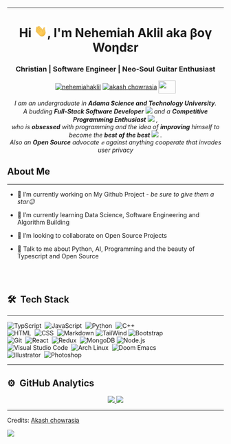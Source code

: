 <hr>
<h1 align="center">Hi <img src="https://raw.githubusercontent.com/ABSphreak/ABSphreak/master/gifs/Hi.gif" width="30px">, I'm Nehemiah Aklil aka βoγ Woηdεr</h1>
<h3 align="center">Christian | Software Engineer | Neo-Soul Guitar Enthusiast</h3>
<p align="center">
<a href="https://www.linkedin.com/in/nehemiahaklil/" target="blank"><img align="center" src="https://cdn.jsdelivr.net/npm/simple-icons@3.0.1/icons/linkedin.svg" alt="nehemiahaklil" height="30" width="40" /></a>
<a href="https://t.me/ABoyWhoWonders/" target="blank"><img align="center" src="https://cdn.jsdelivr.net/npm/simple-icons@3.0.1/icons/telegram.svg" alt="akash chowrasia" height="30" width="40" /></a>
<a href = "mailto: nehemiahaklil@gmail.com"><img align="center" src="https://simpleicons.org/icons/gmail.svg" height="30" width="40" /></a>
</p>
</p>

<p align="center">
  <em>
    I am an undergraduate in <b>Adama Science and Technology University</b>. 
    <br>
    A budding <b>Full-Stack Software Developer</b> <img src="https://github.com/TheDudeThatCode/TheDudeThatCode/blob/master/Assets/Developer.gif" width="30px"> and a <b>Competitive Programming Enthusiast</b>&nbsp;<img src="https://github.com/TheDudeThatCode/TheDudeThatCode/blob/master/Assets/Designer.gif" width="36px">&nbsp,<br>who is <b>obsessed</b>
    with programming and the idea of <b>improving</b> himself to become the <b>best of the best</b> <img src="https://github.com/TheDudeThatCode/TheDudeThatCode/blob/master/Assets/Medal.gif" width="20px">&nbsp.
    <br>
    Also an <b>Open Source</b> advocate ✊ against anything cooperate that invades user privacy  
  </em> 
  <br>
</p>

<h2> About Me </h2>
<hr>

- 🔭 I’m currently working on My Github Project - <i>be sure to give them a star😉</i>

- 🌱 I’m currently learning Data Science, Software Engineering and Algorithm Building

- 👯 I’m looking to collaborate on Open Source Projects

- 💬 Talk to me about Python, AI, Programming and the beauty of Typescript and Open Source

<br><br>

<h2>🛠 &nbsp;Tech Stack</h2>
<hr>

![TypScript](https://img.shields.io/badge/-TypeScript-05122A?style=flat&logo=typescript)&nbsp;
![JavaScript](https://img.shields.io/badge/-JavaScript-05122A?style=flat&logo=Javascript)&nbsp;
![Python](https://img.shields.io/badge/-Python-05122A?style=flat&logo=python)&nbsp;
![C++](https://img.shields.io/badge/-C++-05122A?style=flat&logo=C%2B%2B&logoColor=00599C)\
![HTML](https://img.shields.io/badge/-HTML-05122A?style=flat&logo=HTML5)&nbsp;
![CSS](https://img.shields.io/badge/-CSS-05122A?style=flat&logo=CSS3&logoColor=1572B6)&nbsp;
![Markdown](https://img.shields.io/badge/-Markdown-05122A?style=flat&logo=markdown)
![TailWind](https://img.shields.io/badge/-Tailwind-05122A?style=flat&logo=tailwind-css)
![Bootstrap](https://img.shields.io/badge/-Bootstrap-05122A?style=flat&logo=bootstrap&logoColor=563D7C)\
![Git](https://img.shields.io/badge/-Git-05122A?style=flat&logo=git)&nbsp;
![React](https://img.shields.io/badge/-React-05122A?style=flat&logo=react)&nbsp;
![Redux](https://img.shields.io/badge/-Redux-05122A?style=flat&logo=redux)&nbsp;
![MongoDB](https://img.shields.io/badge/-MongoDB-05122A?style=flat&logo=MongoDB)
![Node.js](https://img.shields.io/badge/-Node.js-05122A?style=flat&logo=node.js)\
![Visual Studio Code](https://img.shields.io/badge/-Visual%20Studio%20Code-05122A?style=flat&logo=visual-studio-code&logoColor=007ACC)&nbsp;
![Arch Linux](https://img.shields.io/badge/-Arch%20Linux-05122A?style=flat&logo=Arch%20Linux)&nbsp;
![Doom Emacs](https://img.shields.io/badge/Emacs-05122A.svg?style=flat&logo=GNU%20Emacs)\
![Illustrator](https://img.shields.io/badge/-Illustrator-05122A?style=flat&logo=adobe-illustrator)&nbsp;
![Photoshop](https://img.shields.io/badge/-Photoshop-05122A?style=flat&logo=adobe-photoshop)&nbsp;

<hr>
 <h2>⚙️ &nbsp;GitHub Analytics</h2>
<p align="center">
<a href="https://github.com/NehemiahAklil">
  <img height="180em" src="https://github-readme-stats-eight-theta.vercel.app/api?username=NehemiahAklil&show_icons=true&count_private=true&theme=algolia&include_all_commits=true&count_private=true"/>
  <img height="180em" src="https://github-readme-stats-eight-theta.vercel.app/api/top-langs/?username=NehemiahAklil&layout=compact&count_private=true&langs_count=8&theme=algolia"/>
</a>
</p>

<hr>

Credits: [Akash chowrasia](https://github.com/Akash-chowrasia)

![](https://komarev.com/ghpvc/?username=NehemiahAklil)
